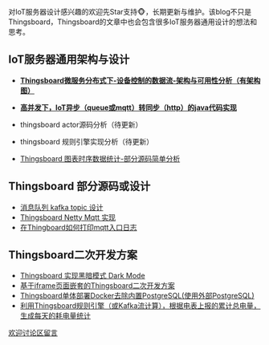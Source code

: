 对IoT服务器设计感兴趣的欢迎先Star支持🐵，长期更新与维护。该blog不只是Thingsboard，Thingsboard的文章中也会包含很多IoT服务器通用设计的想法和思考。


## IoT服务器通用架构与设计
* [**Thingsboard微服务分布式下-设备控制的数据流-架构与可用性分析（有架构图）**](https://github.com/codeHui/IoT-Thingsboard-architecture-and-source-code-analysis/wiki/Thingsboard%E5%BE%AE%E6%9C%8D%E5%8A%A1-%E5%88%86%E5%B8%83%E5%BC%8F-%E8%AE%BE%E5%A4%87%E6%8E%A7%E5%88%B6%E7%9A%84%E6%95%B0%E6%8D%AE%E6%B5%81-%E6%9E%B6%E6%9E%84%E4%B8%8E%E5%8F%AF%E7%94%A8%E6%80%A7%E5%88%86%E6%9E%90)  

* [**高并发下，IoT异步（queue或mqtt）转同步（http）的java代码实现**](https://github.com/codeHui/IoT-Thingsboard-architecture-and-source-code-analysis/wiki/%E9%AB%98%E5%B9%B6%E5%8F%91%E4%B8%8B%EF%BC%8C%EF%BC%88IoT%EF%BC%89%E5%BC%82%E6%AD%A5%EF%BC%88%E5%A6%82queue%E3%80%81mqtt%EF%BC%89%E8%BD%AC%E5%90%8C%E6%AD%A5%EF%BC%88%E5%A6%82http%EF%BC%89%E7%9A%84java%E4%BB%A3%E7%A0%81%E5%AE%9E%E7%8E%B0)  

* thingsboard actor源码分析（待更新）
* thingsboard 规则引擎实现分析（待更新）
* [Thingsboard 图表时序数据统计-部分源码简单分析](https://github.com/codeHui/IoT-Thingsboard-architecture-and-source-code-analysis/wiki/Thingsboard-%E5%9B%BE%E8%A1%A8%E6%95%B0%E6%8D%AE%E7%BB%9F%E8%AE%A1%E9%83%A8%E5%88%86%E6%BA%90%E7%A0%81%E7%AE%80%E5%8D%95%E5%B1%95%E7%A4%BA)

## Thingsboard 部分源码或设计
* [消息队列 kafka topic 设计](https://github.com/codeHui/IoT-Thingsboard-architecture-and-source-code-analysis/wiki/Thingsboard-%E6%B6%88%E6%81%AF%E9%98%9F%E5%88%97-kafka-topic-%E8%AE%BE%E8%AE%A1)  
* [Thingsboard Netty Mqtt 实现](https://github.com/codeHui/IoT-Thingsboard-architecture-and-source-code-analysis/wiki/Thingsboard-Netty-Mqtt-%E5%AE%9E%E7%8E%B0%E5%88%86%E6%9E%90)
* [在Thingboard如何打印mqtt入口日志](https://github.com/codeHui/IoT-Thingsboard-architecture-and-source-code-analysis/wiki/%E5%9C%A8Thingboard%E5%A6%82%E4%BD%95%E6%89%93%E5%8D%B0mqtt%E5%85%A5%E5%8F%A3%E6%97%A5%E5%BF%97)

## Thingsboard二次开发方案
* [Thingsboard 实现黑暗模式 Dark Mode](https://github.com/codeHui/IoT-Thingsboard-architecture-and-source-code-analysis/wiki/Thingsboard-%E5%AE%9E%E7%8E%B0%E9%BB%91%E6%9A%97%E6%A8%A1%E5%BC%8F-Dark-Mode)  
* [基于iframe页面嵌套的Thingsboard二次开发方案](https://github.com/codeHui/IoT-Thingsboard-architecture-and-source-code-analysis/wiki/%E5%9F%BA%E4%BA%8Eiframe%E9%A1%B5%E9%9D%A2%E5%B5%8C%E5%A5%97%E7%9A%84Thingsboard%E4%BA%8C%E6%AC%A1%E5%BC%80%E5%8F%91%E6%96%B9%E6%A1%88)
* [Thingsboard单体部署Docker去除内置PostgreSQL(使用外部PostgreSQL)](https://github.com/codeHui/IoT-Thingsboard-architecture-and-source-code-analysis/wiki/Thingsboard%E5%8D%95%E4%BD%93%E9%83%A8%E7%BD%B2Docker%E5%8E%BB%E9%99%A4%E5%86%85%E7%BD%AEPostgreSQL(%E4%BD%BF%E7%94%A8%E5%A4%96%E9%83%A8PostgreSQL))  
* [利用Thingsboard规则引擎（或Kafka流计算），根据电表上报的累计总电量，生成每天的耗电量统计](https://github.com/codeHui/IoT-Thingsboard-architecture-and-source-code-analysis/wiki/%E5%88%A9%E7%94%A8Thingsboard%E8%A7%84%E5%88%99%E5%BC%95%E6%93%8E%EF%BC%88%E6%88%96Kafka%E6%B5%81%E8%AE%A1%E7%AE%97%EF%BC%89%EF%BC%8C%E6%A0%B9%E6%8D%AE%E7%94%B5%E8%A1%A8%E4%B8%8A%E6%8A%A5%E7%9A%84%E7%B4%AF%E8%AE%A1%E6%80%BB%E7%94%B5%E9%87%8F%EF%BC%8C%E7%94%9F%E6%88%90%E6%AF%8F%E5%A4%A9%E7%9A%84%E8%80%97%E7%94%B5%E9%87%8F%E7%BB%9F%E8%AE%A1)

[欢迎讨论区留言](https://github.com/codeHui/IoT-Thingsboard-architecture-and-source-code-analysis/discussions)
